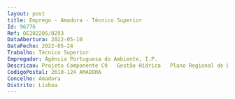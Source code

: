 ```yaml
--- 
layout: post
title: Emprego - Amadora - Técnico Superior
Id: 96776
Ref: OE202205/0293
DataAbertura: 2022-05-10
DataFecho: 2022-05-24
Trabalho: Técnico Superior
Empregador: Agência Portuguesa do Ambiente, I.P.
Descricao: Projeto Componente C9   Gestão Hídrica   Plano Regional de Eficiência Hídrica do Algarve
CodigoPostal: 2610-124 AMADORA
Concelho: Amadora
Distrito: Lisboa
--- 
```

